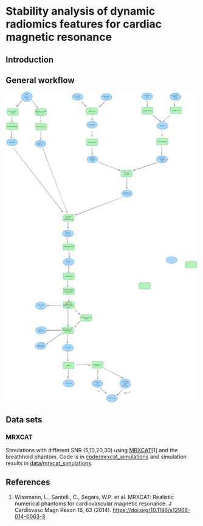 # Stability analysis of dynamic radiomics features for cardiac magnetic resonance

## Introduction


## General workflow

![workflow](docs/workflow/Workflow-2023-11-14-1521.png)

## Data sets

### MRXCAT

Simulations with different SNR (5,10,20,30) using [MRXCAT](https://biomed.ee.ethz.ch/mrxcat.html)[1] and the breathhold phantom.
Code is in [code/mrxcat_simulations](code/mrxcat_simulations) and simulation results in [data/mrxcat_simulations](data/mrxcat_simulations).

## References
1. Wissmann, L., Santelli, C., Segars, W.P. et al. MRXCAT: Realistic numerical phantoms for cardiovascular magnetic resonance. J Cardiovasc Magn Reson 16, 63 (2014). https://doi.org/10.1186/s12968-014-0063-3
